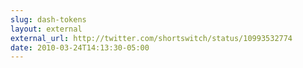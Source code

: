 ```yaml
---
slug: dash-tokens
layout: external
external_url: http://twitter.com/shortswitch/status/10993532774
date: 2010-03-24T14:13:30-05:00
---
```

